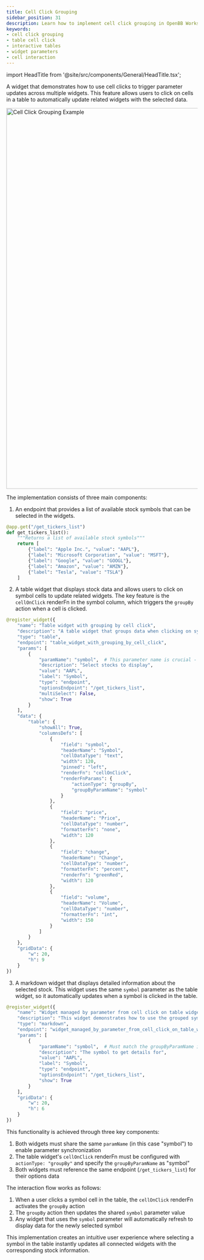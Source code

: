 ```yaml
---
title: Cell Click Grouping
sidebar_position: 31
description: Learn how to implement cell click grouping in OpenBB Workspace widgets, allowing users to click on cells in a table to update related widgets
keywords:
- cell click grouping
- table cell click
- interactive tables
- widget parameters
- cell interaction
---
```


import HeadTitle from '@site/src/components/General/HeadTitle.tsx';

<HeadTitle title="Cell Click Grouping | OpenBB Workspace Docs" />

A widget that demonstrates how to use cell clicks to trigger parameter updates across multiple widgets. This feature allows users to click on cells in a table to automatically update related widgets with the selected data.

<img className="pro-border-gradient" width="1000" alt="Cell Click Grouping Example" src="https://openbb-cms.directus.app/assets/9e3fe731-2a87-4c85-8650-0404c3c400b2.png" />

The implementation consists of three main components:

1. An endpoint that provides a list of available stock symbols that can be selected in the widgets.

```python
@app.get("/get_tickers_list")
def get_tickers_list():
    """Returns a list of available stock symbols"""
    return [
        {"label": "Apple Inc.", "value": "AAPL"},
        {"label": "Microsoft Corporation", "value": "MSFT"},
        {"label": "Google", "value": "GOOGL"},
        {"label": "Amazon", "value": "AMZN"},
        {"label": "Tesla", "value": "TSLA"}
    ]
```

2. A table widget that displays stock data and allows users to click on symbol cells to update related widgets. The key feature is the `cellOnClick` renderFn in the symbol column, which triggers the `groupBy` action when a cell is clicked.

```python
@register_widget({
    "name": "Table widget with grouping by cell click",
    "description": "A table widget that groups data when clicking on symbols. Click on a symbol to update all related widgets.",
    "type": "table",
    "endpoint": "table_widget_with_grouping_by_cell_click",
    "params": [
        {
            "paramName": "symbol",  # This parameter name is crucial - it's used for grouping
            "description": "Select stocks to display",
            "value": "AAPL",
            "label": "Symbol",
            "type": "endpoint",
            "optionsEndpoint": "/get_tickers_list",
            "multiSelect": False,
            "show": True
        }
    ],
    "data": {
        "table": {
            "showAll": True,
            "columnsDefs": [
                {
                    "field": "symbol",
                    "headerName": "Symbol",
                    "cellDataType": "text",
                    "width": 120,
                    "pinned": "left",
                    "renderFn": "cellOnClick",
                    "renderFnParams": {
                        "actionType": "groupBy",
                        "groupByParamName": "symbol"
                    }
                },
                {
                    "field": "price",
                    "headerName": "Price",
                    "cellDataType": "number",
                    "formatterFn": "none",
                    "width": 120
                },
                {
                    "field": "change",
                    "headerName": "Change",
                    "cellDataType": "number",
                    "formatterFn": "percent",
                    "renderFn": "greenRed",
                    "width": 120
                },
                {
                    "field": "volume",
                    "headerName": "Volume",
                    "cellDataType": "number",
                    "formatterFn": "int",
                    "width": 150
                }
            ]
        }
    },
    "gridData": {
        "w": 20,
        "h": 9
    }
})
```

3. A markdown widget that displays detailed information about the selected stock. This widget uses the same `symbol` parameter as the table widget, so it automatically updates when a symbol is clicked in the table.

```python
@register_widget({
    "name": "Widget managed by parameter from cell click on table widget",
    "description": "This widget demonstrates how to use the grouped symbol parameter from a table widget. When a symbol is clicked in the table, this widget will automatically update to show details for the selected symbol.",
    "type": "markdown",
    "endpoint": "widget_managed_by_parameter_from_cell_click_on_table_widget",
    "params": [
        {
            "paramName": "symbol",  # Must match the groupByParamName in the table widget
            "description": "The symbol to get details for",
            "value": "AAPL",
            "label": "Symbol",
            "type": "endpoint",
            "optionsEndpoint": "/get_tickers_list",
            "show": True
        }
    ],
    "gridData": {
        "w": 20,
        "h": 6
    }
})
```

This functionality is achieved through three key components:

1. Both widgets must share the same `paramName` (in this case "symbol") to enable parameter synchronization
2. The table widget's `cellOnClick` renderFn must be configured with `actionType: "groupBy"` and specify the `groupByParamName` as "symbol"
3. Both widgets must reference the same endpoint (`/get_tickers_list`) for their options data

The interaction flow works as follows:

1. When a user clicks a symbol cell in the table, the `cellOnClick` renderFn activates the `groupBy` action
2. The `groupBy` action then updates the shared `symbol` parameter value
3. Any widget that uses the `symbol` parameter will automatically refresh to display data for the newly selected symbol

This implementation creates an intuitive user experience where selecting a symbol in the table instantly updates all connected widgets with the corresponding stock information. 